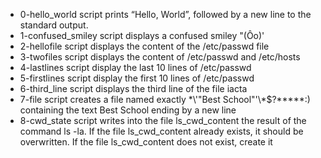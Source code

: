 - 0-hello_world script prints “Hello, World”, followed by a new line to the standard output.
- 1-confused_smiley script displays a confused smiley "(Ôo)'
- 2-hellofile script displays the content of the /etc/passwd file
- 3-twofiles script displays the content of /etc/passwd and /etc/hosts
- 4-lastlines script display the last 10 lines of /etc/passwd
- 5-firstlines script display the first 10 lines of /etc/passwd
- 6-third_line script displays the third line of the file iacta
- 7-file script  creates a file named exactly \*\\'"Best School"\'\\*$\?\*\*\*\*\*:) containing the text Best School ending by a new line
- 8-cwd_state script writes into the file ls_cwd_content the result of the command ls -la. If the file ls_cwd_content already exists, it should be overwritten. If the file ls_cwd_content does not exist, create it
